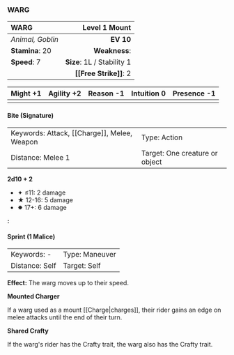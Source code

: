### WARG

| WARG             |          **Level 1 Mount** |
| :--------------- | -------------------------: |
| *Animal, Goblin* |                  **EV 10** |
| **Stamina**: 20  |              **Weakness**: |
| **Speed**: 7     | **Size**: 1L / Stability 1 |
|                  |     **[[Free Strike]]**: 2 |

| **Might** +1 | **Agility** +2 | **Reason** -1 | **Intuition** 0 | **Presence** -1 |
| ------------ | -------------- | ------------- | --------------- | --------------- |
|              |                |               |                 |                 |

#### Bite (Signature)

|                                             |                                |
| :------------------------------------------ | :----------------------------- |
| Keywords: Attack, [[Charge]], Melee, Weapon | Type: Action                   |
| Distance: Melee 1                           | Target: One creature or object |

**2d10 + 2**

- ✦ ≤11: 2 damage
- ★ 12-16: 5 damage
- ✸ 17+: 6 damage

**:**

#### Sprint (1 Malice)

|                |                |
| :------------- | :------------- |
| Keywords: -    | Type: Maneuver |
| Distance: Self | Target: Self   |

**Effect:** The warg moves up to their speed.

**Mounted Charger**

If a warg used as a mount [[Charge|charges]], their rider gains an edge on melee attacks until the end of their turn.

**Shared Crafty**

If the warg's rider has the Crafty trait, the warg also has the Crafty trait.

